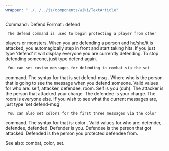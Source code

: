 ```yaml
---
wrapper: "../../../js/components/wiki/TextArticle"
---
```

Command : Defend
Format  : defend <who>
 
     The defend command is used to begin protecting a player from other
players or monsters.  When you are defending a person and he/she/it is
attacked, you automagically step in front and start taking hits.  If you 
just type 'defend' it will display everyone you are currently defending.
To stop defending someone, just type defend <who> again.

     You can set custom messages for defending in combat via the set
command.  The syntax for that is set defend-msg <who> <what>.  Where who
is the person that is going to see the message when you defend someone.
Valid values for who are: self, attacker, defendee, room.
Self is you (duh).  The attacker is the person that attacked your charge.
The defendee is your charge.  The room is everyone else.
If you wish to see what the current messages are, just type 'set defend-msg'

     You can also set colors for the first three messages via the color
command.  The syntax for that is: color <who> <color>.  Valid values for
who are: defender, defendee, defended.  Defender is you.  Defendee is the
person that got attacked.  Defended is the person you protected defendee
from.

See also: combat, color, set.
